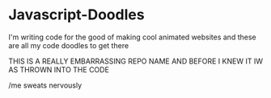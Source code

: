 # Javascript-Doodles
I'm writing code for the good of making cool animated websites and these are all my code doodles to get there 


THIS IS A REALLY EMBARRASSING REPO NAME AND BEFORE I KNEW IT IW AS THROWN INTO THE CODE

/me sweats nervously

